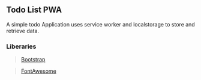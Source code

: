 ## Todo List PWA

A simple todo Application uses service worker and localstorage to store and retrieve data.

### Liberaries

> [Bootstrap](https://getbootstrap.com)

> [FontAwesome](https://fontawesome.com/)
